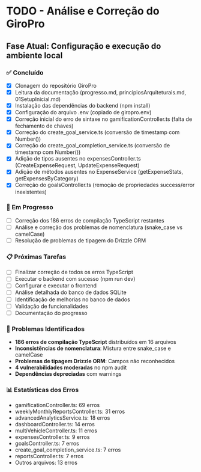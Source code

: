 # TODO - Análise e Correção do GiroPro

## Fase Atual: Configuração e execução do ambiente local

### ✅ Concluído
- [x] Clonagem do repositório GiroPro
- [x] Leitura da documentação (progresso.md, principiosArquiteturais.md, 01SetupInicial.md)
- [x] Instalação das dependências do backend (npm install)
- [x] Configuração do arquivo .env (copiado de giropro.env)
- [x] Correção inicial do erro de sintaxe no gamificationController.ts (falta de fechamento de chaves)
- [x] Correção do create_goal_service.ts (conversão de timestamp com Number())
- [x] Correção do create_goal_completion_service.ts (conversão de timestamp com Number())
- [x] Adição de tipos ausentes no expensesController.ts (CreateExpenseRequest, UpdateExpenseRequest)
- [x] Adição de métodos ausentes no ExpenseService (getExpenseStats, getExpensesByCategory)
- [x] Correção do goalsController.ts (remoção de propriedades success/error inexistentes)

### 🔄 Em Progresso
- [ ] Correção dos 186 erros de compilação TypeScript restantes
- [ ] Análise e correção dos problemas de nomenclatura (snake_case vs camelCase)
- [ ] Resolução de problemas de tipagem do Drizzle ORM

### 📋 Próximas Tarefas
- [ ] Finalizar correção de todos os erros TypeScript
- [ ] Executar o backend com sucesso (npm run dev)
- [ ] Configurar e executar o frontend
- [ ] Análise detalhada do banco de dados SQLite
- [ ] Identificação de melhorias no banco de dados
- [ ] Validação de funcionalidades
- [ ] Documentação do progresso

### 🐛 Problemas Identificados
- **186 erros de compilação TypeScript** distribuídos em 16 arquivos
- **Inconsistências de nomenclatura**: Mistura entre snake_case e camelCase
- **Problemas de tipagem Drizzle ORM**: Campos não reconhecidos
- **4 vulnerabilidades moderadas** no npm audit
- **Dependências depreciadas** com warnings

### 📊 Estatísticas dos Erros
- gamificationController.ts: 69 erros
- weeklyMonthlyReportsController.ts: 31 erros  
- advancedAnalyticsService.ts: 18 erros
- dashboardController.ts: 14 erros
- multiVehicleController.ts: 11 erros
- expensesController.ts: 9 erros
- goalsController.ts: 7 erros
- create_goal_completion_service.ts: 7 erros
- reportsController.ts: 7 erros
- Outros arquivos: 13 erros

